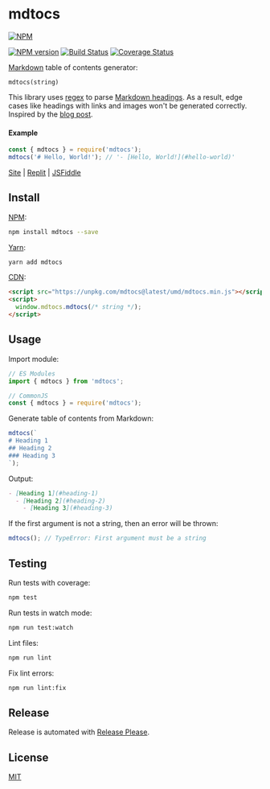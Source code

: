 # mdtocs

[![NPM](https://nodei.co/npm/mdtocs.png)](https://nodei.co/npm/mdtocs/)

[![NPM version](https://img.shields.io/npm/v/mdtocs.svg)](https://www.npmjs.com/package/mdtocs)
[![Build Status](https://github.com/remarkablemark/mdtocs/workflows/build/badge.svg?branch=master)](https://github.com/remarkablemark/mdtocs/actions?query=workflow%3Abuild)
[![Coverage Status](https://coveralls.io/repos/github/remarkablemark/mdtocs/badge.svg?branch=master)](https://coveralls.io/github/remarkablemark/mdtocs?branch=master)

[Markdown](https://wikipedia.org/wiki/Markdown) table of contents generator:

```
mdtocs(string)
```

This library uses [regex](https://developer.mozilla.org/docs/Web/JavaScript/Guide/Regular_Expressions) to parse [Markdown headings](https://www.markdownguide.org/basic-syntax/#headings). As a result, edge cases like headings with links and images won't be generated correctly. Inspired by the [blog post](http://b.remarkabl.org/3rgdgCk).

#### Example

```js
const { mdtocs } = require('mdtocs');
mdtocs('# Hello, World!'); // '- [Hello, World!](#hello-world)'
```

[Site](https://b.remarkabl.org/mdtocs) | [Replit](https://replit.com/@remarkablemark/mdtocs) | [JSFiddle](https://jsfiddle.net/remarkablemark/dr03pLxn/)

## Install

[NPM](https://www.npmjs.com/package/mdtocs):

```sh
npm install mdtocs --save
```

[Yarn](https://yarnpkg.com/package/mdtocs):

```sh
yarn add mdtocs
```

[CDN](https://unpkg.com/mdtocs/):

```html
<script src="https://unpkg.com/mdtocs@latest/umd/mdtocs.min.js"></script>
<script>
  window.mdtocs.mdtocs(/* string */);
</script>
```

## Usage

Import module:

```js
// ES Modules
import { mdtocs } from 'mdtocs';

// CommonJS
const { mdtocs } = require('mdtocs');
```

Generate table of contents from Markdown:

```js
mdtocs(`
# Heading 1
## Heading 2
### Heading 3
`);
```

Output:

```md
- [Heading 1](#heading-1)
  - [Heading 2](#heading-2)
    - [Heading 3](#heading-3)
```

If the first argument is not a string, then an error will be thrown:

```js
mdtocs(); // TypeError: First argument must be a string
```

## Testing

Run tests with coverage:

```sh
npm test
```

Run tests in watch mode:

```sh
npm run test:watch
```

Lint files:

```sh
npm run lint
```

Fix lint errors:

```sh
npm run lint:fix
```

## Release

Release is automated with [Release Please](https://github.com/googleapis/release-please).

## License

[MIT](https://github.com/remarkablemark/mdtocs/blob/master/LICENSE)
